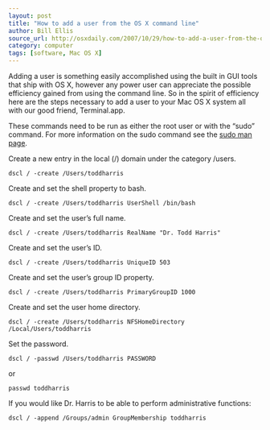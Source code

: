 ```yaml
---
layout: post
title: "How to add a user from the OS X command line"
author: Bill Ellis
source_url: http://osxdaily.com/2007/10/29/how-to-add-a-user-from-the-os-x-command-line-works-with-leopard/
category: computer
tags: [software, Mac OS X]
---
```


Adding a user is something easily accomplished using the built in GUI tools
that ship with OS X, however any power user can appreciate the possible
efficiency gained from using the command line. So in the spirit of efficiency
here are the steps necessary to add a user to your Mac OS X system all with our
good friend, Terminal.app.

These commands need to be run as either the root user or with the “sudo”
command. For more information on the sudo command see the [sudo man
page](http://developer.apple.com/documentation/Darwin/Reference/ManPages/man8/sudo.8.html).

Create a new entry in the local (/) domain under the category /users.

    dscl / -create /Users/toddharris

Create and set the shell property to bash.

    dscl / -create /Users/toddharris UserShell /bin/bash

Create and set the user’s full name.

    dscl / -create /Users/toddharris RealName "Dr. Todd Harris"

Create and set the user’s ID.

    dscl / -create /Users/toddharris UniqueID 503

Create and set the user’s group ID property.

    dscl / -create /Users/toddharris PrimaryGroupID 1000

Create and set the user home directory.

    dscl / -create /Users/toddharris NFSHomeDirectory /Local/Users/toddharris

Set the password.

    dscl / -passwd /Users/toddharris PASSWORD

or

    passwd toddharris

If you would like Dr. Harris to be able to perform administrative functions:

    dscl / -append /Groups/admin GroupMembership toddharris